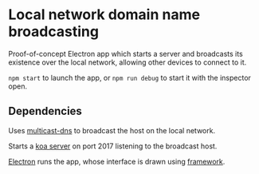 # Local network domain name broadcasting

Proof-of-concept Electron app which starts a server and broadcasts its existence over the local network, allowing other devices to connect to it.

`npm start` to launch the app, or `npm run debug` to start it with the inspector open.

## Dependencies

Uses [multicast-dns](https://github.com/mafintosh/multicast-dns) to broadcast the host on the local network.

Starts a [koa server](http://koajs.com/) on port 2017 listening to the broadcast host.

[Electron](https://github.com/electron/electron) runs the app, whose interface is drawn using [framework](https://github.com/magnusdahlstrand/framework).
